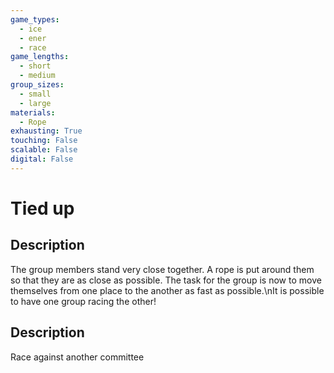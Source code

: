 ```yaml
---
game_types:
  - ice
  - ener
  - race
game_lengths:
  - short
  - medium
group_sizes:
  - small
  - large
materials:
  - Rope
exhausting: True
touching: False
scalable: False
digital: False
---
```

# Tied up

## Description
The group members stand very close together. A rope is put around them so that they are as close as possible. The task for the group is now to move themselves from one place to the another as fast as possible.\nIt is possible to have one group racing the other!

## Description
Race against another committee
